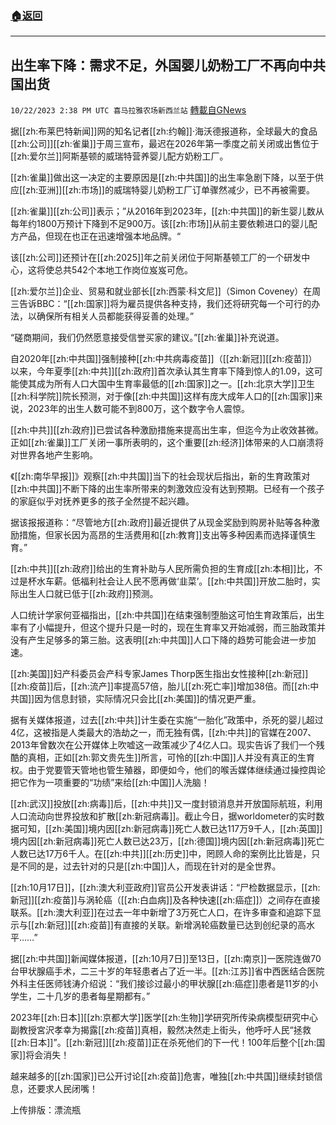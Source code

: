 ###  [:house:返回](README.md)
---


## 出生率下降：需求不足，外国婴儿奶粉工厂不再向中共国出货
`10/22/2023 2:38 PM UTC 喜马拉雅农场新西兰站` [轉載自GNews](https://gnews.org/articles/1866482)

据[[zh:布莱巴特新闻]]网的知名记者[[zh:约翰]]·海沃德报道称，全球最大的食品[[zh:公司]][[zh:雀巢]]于周三宣布，最迟在2026年第一季度之前关闭或出售位于[[zh:爱尔兰]]阿斯基顿的威瑞特营养婴儿配方奶粉工厂。

[[zh:雀巢]]做出这一决定的主要原因是[[zh:中共国]]的出生率急剧下降，以至于供应[[zh:亚洲]][[zh:市场]]的威瑞特婴儿奶粉工厂订单骤然减少，已不再被需要。

[[zh:雀巢]][[zh:公司]]表示；”从2016年到2023年，[[zh:中共国]]的新生婴儿数从每年约1800万预计下降到不足900万。该[[zh:市场]]从前主要依赖进口的婴儿配方产品，但现在也正在迅速增强本地品牌。“

该[[zh:公司]]还预计在[[zh:2025]]年之前关闭位于阿斯基顿工厂的一个研发中心，这将使总共542个本地工作岗位岌岌可危。

[[zh:爱尔兰]]企业、贸易和就业部长[[zh:西蒙·科文尼]]（Simon Coveney）在周三告诉BBC：“[[zh:国家]]将为雇员提供各种支持，我们还将研究每一个可行的办法，以确保所有相关人员都能获得妥善的处理。”

“磋商期间，我们仍然愿意接受信誉买家的建议。”[[zh:雀巢]]补充说道。

自2020年[[zh:中共国]]强制接种[[zh:中共病毒疫苗]]（[[zh:新冠]][[zh:疫苗]]）以来，今年夏季[[zh:中共]][[zh:政府]]首次承认其生育率下降到惊人的1.09，这可能使其成为所有人口大国中生育率最低的[[zh:国家]]之一。[[zh:北京大学]]卫生[[zh:科学院]]院长预测，对于像[[zh:中共国]]这样有庞大成年人口的[[zh:国家]]来说，2023年的出生人数可能不到800万，这个数字令人震惊。

[[zh:中共]][[zh:政府]]已尝试各种激励措施来提高出生率，但迄今为止收效甚微。正如[[zh:雀巢]]工厂关闭一事所表明的，这个重要[[zh:经济]]体带来的人口崩溃将对世界各地产生影响。

《[[zh:南华早报]]》观察[[zh:中共国]]当下的社会现状后指出，新的生育政策对[[zh:中共国]]不断下降的出生率所带来的刺激效应没有达到预期。已经有一个孩子的家庭似乎对抚养更多的孩子全然提不起兴趣。

据该报报道称：“尽管地方[[zh:政府]]最近提供了从现金奖励到购房补贴等各种激励措施，但家长因为高昂的生活费用和[[zh:教育]]支出等多种因素而选择谨慎生育。”

[[zh:中共]][[zh:政府]]给出的生育补助与人民所需负担的生育成[[zh:本相]]比，不过是杯水车薪。低福利社会让人民不愿再做‘韭菜’。[[zh:中共国]]开放二胎时，实际出生人口就已低于[[zh:政府]]预测。

人口统计学家何亚福指出，[[zh:中共国]]在结束强制堕胎这可怕生育政策后，出生率有了小幅提升，但这个提升只是一时的，现在生育率又开始减弱，而三胎政策并没有产生足够多的第三胎。这表明[[zh:中共国]]人口下降的趋势可能会进一步加速。

[[zh:美国]]妇产科委员会产科专家James Thorp医生指出女性接种[[zh:新冠]][[zh:疫苗]]后，[[zh:流产]]率提高57倍，胎儿[[zh:死亡率]]增加38倍。而[[zh:中共国]]因为信息封锁，实际情况只会比[[zh:美国]]的情况更严重。

据有关媒体报道，过去[[zh:中共]]计生委在实施“一胎化”政策中，杀死的婴儿超过4亿，这被指是人类最大的浩劫之一，而无独有偶，[[zh:中共]]的官媒在2007、2013年曾数次在公开媒体上吹嘘这一政策减少了4亿人口。现实告诉了我们一个残酷的真相，正如[[zh:郭文贵先生]]所言，可怜的[[zh:中国]]人并没有真正的生育权。由于党要管天管地也管生殖器，即便如今，他们的喉舌媒体继续通过操控舆论把它作为一项重要的“功绩”来给[[zh:中国]]人洗脑！

[[zh:武汉]]投放[[zh:病毒]]后，[[zh:中共]]又一度封锁消息并开放国际航班，利用人口流动向世界投放和扩散[[zh:新冠病毒]]。截止今日，据worldometer的实时数据可知，[[zh:美国]]境内因[[zh:新冠病毒]]死亡人数已达117万9千人，[[zh:英国]]境内因[[zh:新冠病毒]]死亡人数已达23万，[[zh:德国]]境内因[[zh:新冠病毒]]死亡人数已达17万6千人。在[[zh:中共]][[zh:历史]]中，罔顾人命的案例比比皆是，只是不同的是，过去针对的只是[[zh:中国]]人，而现在针对的是全世界。

[[zh:10月17日]]，[[zh:澳大利亚政府]]官员公开发表讲话：“尸检数据显示，[[zh:新冠]][[zh:疫苗]]与涡轮癌（[[zh:白血病]]及各种快速[[zh:癌症]]）之间存在直接联系。[[zh:澳大利亚]]在过去一年中新增了3万死亡人口，在许多审查和追踪下显示与[[zh:新冠]][[zh:疫苗]]有直接的关联。新增涡轮癌数量已达到创纪录的高水平……”

据[[zh:中共国]]新闻媒体报道，[[zh:10月7日]]至13日，[[zh:南京]]一医院连做70台甲状腺癌手术，二三十岁的年轻患者占了近一半。[[zh:江苏]]省中西医结合医院外科主任医师钱涛介绍说：“我们接诊过最小的甲状腺[[zh:癌症]]患者是11岁的小学生，二十几岁的患者每星期都有。”

2023年[[zh:日本]][[zh:京都大学]]医学[[zh:生物]]学研究所传染病模型研究中心副教授宮沢孝幸为揭露[[zh:疫苗]]真相，毅然决然走上街头，他呼吁人民“拯救[[zh:日本]]”。[[zh:新冠]][[zh:疫苗]]正在杀死他们的下一代！100年后整个[[zh:国家]]将会消失！

越来越多的[[zh:国家]]已公开讨论[[zh:疫苗]]危害，唯独[[zh:中共国]]继续封锁信息，还要求人民闭嘴！

上传排版：漂流瓶

